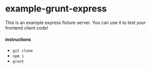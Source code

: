 example-grunt-express
=====================

This is an example express fixture server.
You can use it to test your frontend client code!

#### instructions

 - `git clone`
 - `npm i`
 - `grunt`


